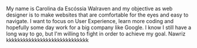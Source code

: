 My name is Carolina da Escóssia Walraven and my objective as web designer is to make websites that are comfortable for the eyes and easy to navigate. 
I want to focus on User Experience, learn more coding and hopefully some day work for a big company like Google. 
I know I still have a long way to go, but I'm willing to fight in order to achieve my goal. Nawriz kkkkkkkkkkkkkkkkkkkkkkkkkkkkk
